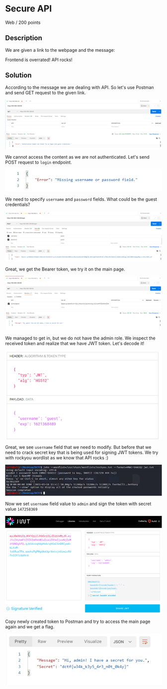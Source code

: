 # Secure API
Web / 200 points


## Description
We are given a link to the webpage and the message:

Frontend is overrated! API rocks!

## Solution
According to the message we are dealing with API. So let's use Postman and send GET request to the given link.

![Injection-1](images/secure-api-1.PNG)

We cannot access the content as we are not authenticated. Let's send POST request to `login` endpoint.

![Injection-1](images/secure-api-2.PNG)

We need to specify `username` and `password` fields. What could be the guest credentials?

![Injection-1](images/secure-api-3.PNG)

Great, we get the Bearer token, we try it on the main page.

![Injection-1](images/secure-api-4.PNG)

We managed to get in, but we do not have the admin role. We inspect the received token and realize that we have JWT token. Let's decode it!

![Injection-1](images/secure-api-5.PNG)

Great, we see `username` field that we need to modify. But before that we need to crack secret key that is being used for signing JWT tokens. We try with rockyou wordlist as we know that API rocks :)

![Injection-1](images/secure-api-6.PNG)

Now we set `username` field value to `admin` and sign the token with secret value `147258369`

![Injection-1](images/secure-api-7.PNG)

Copy newly created token to Postman and try to access the main page again and we get a flag.

![Injection-1](images/secure-api-8.PNG)
